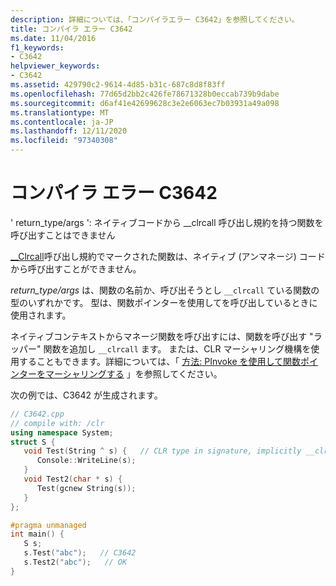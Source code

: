 ```yaml
---
description: 詳細については、「コンパイラエラー C3642」を参照してください。
title: コンパイラ エラー C3642
ms.date: 11/04/2016
f1_keywords:
- C3642
helpviewer_keywords:
- C3642
ms.assetid: 429790c2-9614-4d85-b31c-687c8d8f83ff
ms.openlocfilehash: 77d65d2bb2c426fe78671328b0eccab739b9dabe
ms.sourcegitcommit: d6af41e42699628c3e2e6063ec7b03931a49a098
ms.translationtype: MT
ms.contentlocale: ja-JP
ms.lasthandoff: 12/11/2020
ms.locfileid: "97340308"
---
```

# <a name="compiler-error-c3642"></a>コンパイラ エラー C3642

' return_type/args ': ネイティブコードから __clrcall 呼び出し規約を持つ関数を呼び出すことはできません

[__Clrcall](../../cpp/clrcall.md)呼び出し規約でマークされた関数は、ネイティブ (アンマネージ) コードから呼び出すことができません。

*return_type/args* は、関数の名前か、呼び出そうとし `__clrcall` ている関数の型のいずれかです。  型は、関数ポインターを使用してを呼び出しているときに使用されます。

ネイティブコンテキストからマネージ関数を呼び出すには、関数を呼び出す "ラッパー" 関数を追加し `__clrcall` ます。 または、CLR マーシャリング機構を使用することもできます。詳細については、「 [方法: PInvoke を使用して関数ポインターをマーシャリングする](../../dotnet/how-to-marshal-function-pointers-using-pinvoke.md) 」を参照してください。

次の例では、C3642 が生成されます。

```cpp
// C3642.cpp
// compile with: /clr
using namespace System;
struct S {
   void Test(String ^ s) {   // CLR type in signature, implicitly __clrcall
      Console::WriteLine(s);
   }
   void Test2(char * s) {
      Test(gcnew String(s));
   }
};

#pragma unmanaged
int main() {
   S s;
   s.Test("abc");   // C3642
   s.Test2("abc");   // OK
}
```
